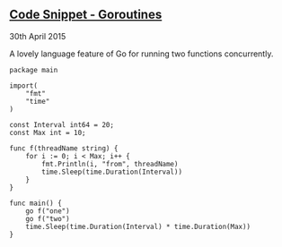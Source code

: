 ## [Code Snippet - Goroutines](/blog/1430352-goroutines)

<time datetime="2015-05-30">30th April 2015</time>

A lovely language feature of Go for running two functions concurrently.

```
package main

import(
    "fmt"
    "time"
)

const Interval int64 = 20;
const Max int = 10;

func f(threadName string) {
    for i := 0; i < Max; i++ {
        fmt.Println(i, "from", threadName)
        time.Sleep(time.Duration(Interval))
    }
}

func main() {
    go f("one")
    go f("two")
    time.Sleep(time.Duration(Interval) * time.Duration(Max))
}
```